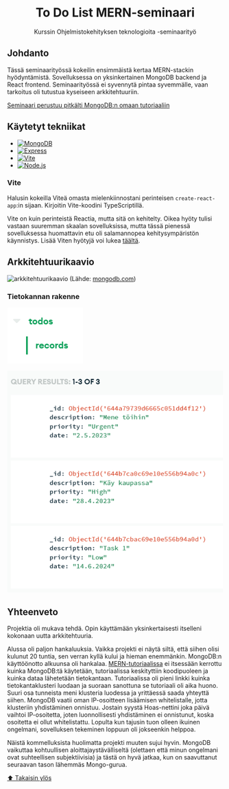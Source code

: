 <div align="center">
  <h1>To Do List MERN-seminaari</h1>
  <p>Kurssin Ohjelmistokehityksen teknologioita -seminaarityö</p>
</div>

## Johdanto
Tässä seminaarityössä kokeilin ensimmäistä kertaa MERN-stackin hyödyntämistä. Sovelluksessa on yksinkertainen MongoDB backend ja React frontend. Seminaarityössä ei syvennytä pintaa syvemmälle, vaan tarkoitus oli tutustua kyseiseen arkkitehtuuriin.

[Seminaari perustuu pitkälti MongoDB:n omaan tutoriaaliin][mern-tutorial-url]

## Käytetyt tekniikat
- [![MongoDB][mongo-db]][mongo-db-url]
- [![Express][express]][express-url]
- [![Vite][vite]][vite-url]
- [![Node.js][nodejs]][nodejs-url]

### Vite
Halusin kokeilla Viteä omasta mielenkiinnostani perinteisen `create-react-app`:in sijaan. Kirjoitin Vite-koodini TypeScriptillä.

Vite on kuin perinteistä Reactia, mutta sitä on kehitelty. Oikea hyöty tulisi vastaan suuremman skaalan sovelluksissa, mutta tässä pienessä sovelluksessa huomattavin etu oli salamannopea kehitysympäristön käynnistys. Lisää Viten hyötyjä voi lukea [täältä](https://vitejs.dev/guide/why.html).

## Arkkitehtuurikaavio
![arkkitehtuurikaavio](./img/arkkitehtuurikaavio.avif)
(Lähde: [mongodb.com][mern-tutorial-url])

### Tietokannan rakenne
![tietokannan-rakenne](img/tietokannan-rakenne.png)

![tietokannan-data](img/tietokannan-data.png)

## Yhteenveto
Projektia oli mukava tehdä. Opin käyttämään yksinkertaisesti itselleni kokonaan uutta arkkitehtuuria.

Alussa oli paljon hankaluuksia. Vaikka projekti ei näytä siltä, että siihen olisi kulunut 20 tuntia, sen verran kyllä kului ja hieman enemmänkin. MongoDB:n käyttöönotto alkuunsa oli hankalaa. [MERN-tutoriaalissa][mern-tutorial-url] ei itsessään kerrottu kuinka MongoDB:tä käytetään, tutoriaalissa keskityttiin koodipuoleen ja kuinka dataa lähetetään tietokantaan. Tutoriaalissa oli pieni linkki kuinka tietokantaklusteri luodaan ja suoraan sanottuna se tutoriaali oli aika huono. Suuri osa tunneista meni klusteria luodessa ja yrittäessä saada yhteyttä siihen. MongoDB vaatii oman IP-osoitteen lisäämisen whitelistalle, jotta klusteriin yhdistäminen onnistuu. Jostain syystä Hoas-nettini joka päivä vaihtoi IP-osoitetta, joten luonnollisesti yhdistäminen ei onnistunut, koska osoitetta ei ollut whitelistattu. Lopulta kun tajusin tuon olleen ikuinen ongelmani, sovelluksen tekeminen loppuun oli jokseenkin helppoa.

Näistä kommelluksista huolimatta projekti muuten sujui hyvin. MongoDB vaikuttaa kohtuullisen aloittajaystävälliseltä (olettaen että minun ongelmani ovat suhteellisen subjektiivisia) ja tästä on hyvä jatkaa, kun on saavuttanut seuraavan tason lähemmäs Mongo-gurua.

[⬆️ Takaisin ylös](#johdanto)

<!-- MARKDOWN LINKS & IMAGES -->
<!-- https://www.markdownguide.org/basic-syntax/#reference-style-links -->
[mern-tutorial-url]: https://www.mongodb.com/languages/mern-stack-tutorial
[mongo-db]: https://img.shields.io/badge/MongoDB-%234ea94b.svg?style=for-the-badge&logo=mongodb&logoColor=white
[mongo-db-url]: https://www.mongodb.com/
[express]: https://img.shields.io/badge/express.js-%23404d59.svg?style=for-the-badge&logo=express&logoColor=%2361DAFB
[express-url]: https://expressjs.com/
[vite]: https://img.shields.io/badge/vite-%23646CFF.svg?style=for-the-badge&logo=vite&logoColor=white
[vite-url]: https://vitejs.dev/
[nodejs]: https://img.shields.io/badge/node.js-6DA55F?style=for-the-badge&logo=node.js&logoColor=white
[nodejs-url]: https://nodejs.org/en
